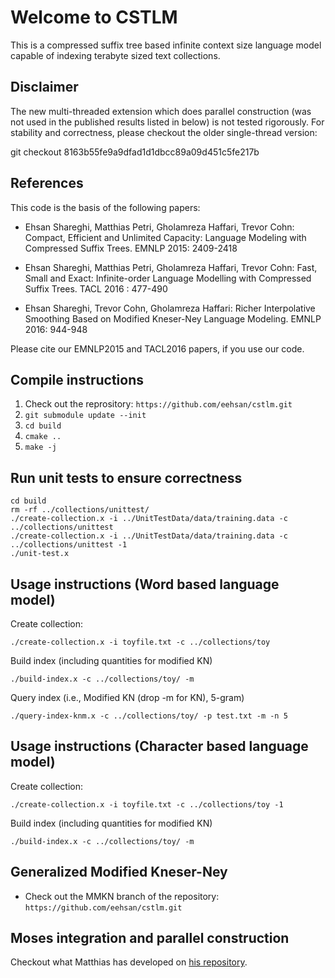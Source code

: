 Welcome to CSTLM
================

This is a compressed suffix tree based infinite context size language model capable of indexing terabyte sized text collections.

## Disclaimer

The new multi-threaded extension which does parallel construction (was not used in the published results listed in below) is not tested rigorously. For stability and correctness, please checkout the older single-thread version:

git checkout 8163b55fe9a9dfad1d1dbcc89a09d451c5fe217b

## References

This code is the basis of the following papers:

- Ehsan Shareghi, Matthias Petri, Gholamreza Haffari, Trevor Cohn: Compact, Efficient and Unlimited Capacity: Language Modeling with Compressed Suffix Trees. EMNLP 2015: 2409-2418

- Ehsan Shareghi, Matthias Petri, Gholamreza Haffari, Trevor Cohn: Fast, Small and Exact: Infinite-order Language Modelling with Compressed Suffix Trees. TACL 2016 : 477-490

- Ehsan Shareghi, Trevor Cohn, Gholamreza Haffari: Richer Interpolative Smoothing Based on Modified Kneser-Ney Language Modeling. EMNLP 2016: 944-948

Please cite our EMNLP2015 and TACL2016 papers, if you use our code. 

## Compile instructions

1. Check out the reprository: `https://github.com/eehsan/cstlm.git`
2. `git submodule update --init`
3. `cd build`
4. `cmake ..`
5. `make -j`

## Run unit tests to ensure correctness

```
cd build
rm -rf ../collections/unittest/
./create-collection.x -i ../UnitTestData/data/training.data -c ../collections/unittest
./create-collection.x -i ../UnitTestData/data/training.data -c ../collections/unittest -1
./unit-test.x
```

## Usage instructions (Word based language model)

Create collection:

```
./create-collection.x -i toyfile.txt -c ../collections/toy
```

Build index (including quantities for modified KN)

```
./build-index.x -c ../collections/toy/ -m
```

Query index (i.e., Modified KN (drop -m for KN), 5-gram)

```
./query-index-knm.x -c ../collections/toy/ -p test.txt -m -n 5 
```
## Usage instructions (Character based language model)

Create collection:

```
./create-collection.x -i toyfile.txt -c ../collections/toy -1
```

Build index (including quantities for modified KN)

```
./build-index.x -c ../collections/toy/ -m
```

## Generalized Modified Kneser-Ney

- Check out the MMKN branch of the repository: `https://github.com/eehsan/cstlm.git`

## Moses integration and parallel construction
Checkout what Matthias has developed on [his repository](https://github.com/mpetri/cstlm).
